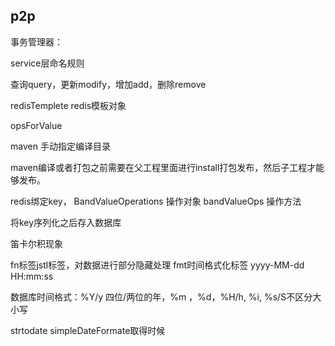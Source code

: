 ## p2p 

事务管理器：


service层命名规则

查询query，更新modify，增加add，删除remove


redisTemplete redis模板对象

opsForValue

maven 手动指定编译目录 

maven编译或者打包之前需要在父工程里面进行install打包发布，然后子工程才能够发布。

redis绑定key，  BandValueOperations 操作对象  bandValueOps 操作方法

将key序列化之后存入数据库


笛卡尔积现象



fn标签jstl标签，对数据进行部分隐藏处理
fmt时间格式化标签 yyyy-MM-dd HH:mm:ss

数据库时间格式：%Y/y 四位/两位的年，%m ，%d，%H/h, %i, %s/S不区分大小写

strtodate
simpleDateFormate取得时候

